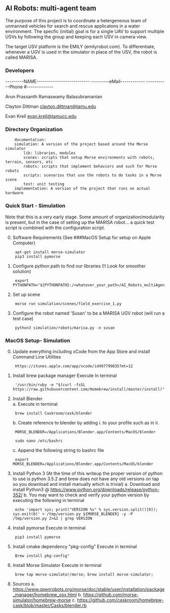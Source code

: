 ## AI Robots: multi-agent team

The purpose of this project is to coordinate a hetergeneous team of unmanned vehicles for
search and rescue applicatons in a water environment. The specfic (initial) goal is for a
single UAV to support multiple USVs by following the group and keeping each USV in camera view.

The target USV platform is the EMILY (emilyrobot.com). To differentiate, whenever a UGV is used
in the simulator in place of the USV, the robot is called MARISA.

### Developers
---------NAME--------------------------		---------eMail------------	-----------Phone #-------------

Arun Prassanth Ramaswamy Balasubramanian

Clayton Dittman					clayton.dittman@tamu.edu 	

Evan Krell					evan.krell@tamucc.edu

### Directory Organization
		documentation:
		simulation: A version of the project based around the Morse simulator
			lib: libraries, modules
			scenes: scripts that setup Morse environments with robots, terrain, sensors, etc
			robots: scripts that implement behaviors and such for Morse robots
			scripts: scenarios that use the robots to do tasks in a Morse scene
			test: unit testing
		implementation: A version of the project that runs on actual hardware


### Quick Start - Simulation
Note that this is a very early stage. Some amount of organization/modularity is present, but
in the case of setting up the MARISA robot... a quick test script is combined with the configuration script.

0. Software Requirements (See ###MacOS Setup for setup on Apple Computer)

		apt-get install morse-simulator
		pip3 install pymorse


1. Configure python path to find our libraries (!! Look for smoother solution)

		export PYTHONPATH="${PYTHONPATH}:/<whatever_your_path>/AI_Robots_multiAgent/simulation/lib"


2. Set up scene

		morse run simulation/scenes/field_exercise_1.py

3. Configure the robot named 'Susan' to be a MARISA UGV robot (will run a test case)

		python3 simulation/robots/marisa.py -n susan




### MacOS Setup- Simulation

0. Update everything including xCode from the App Store and install Command Line Utilities
		
		Https://itunes.apple.com/app/xcode/id497799835?mt=12

1. Install brew package manager
	Execute In terminal	
	
		'/usr/bin/ruby -e "$(curl -fsSL https://raw.githubusercontent.com/Homebrew/install/master/install)"'

3. Install Blender	
	a. Execute in terminal
		
		brew install Caskroom/cask/blender
		
	b. Create reference to blender by adding i. to your profile such as in ii.
		
		MORSE_BLENDER=/Applications/Blender.app/Contents/MacOS/blender
			
		sudo nano /etc/bashrc

	c. Append the following string to bashrc file 
	
		export MORSE_BLENDER=/Applications/Blender.app/Contents/MacOS/blender

4. Install Python 3  (At the time of this writeup the proper version of python to use is python 3.5.2 and brew does not have any old versions on tap so you download and install manually which is trivial)
	a. Download and install Python3 @ https://www.python.org/downloads/release/python-352/
	b. You may want to check and verify your python version by executing the following in terminal
		
		echo 'import sys; print("VERSION %s" % sys.version.split()[0]); sys.exit(0)' > /tmp/version.py ${MORSE_BLENDER} -y -P /tmp/version.py 2>&1 | grep VERSION

5. Install pymorse
	Execute in terminal
		
		pip3 install pymorse

6. Install cmake dependency "pkg-config"
	 Execute in terminal		
		
		Brew install pkg-config"
	
7. Install Morse Simulator
	 Execute in terminal
	
		brew tap morse-simulator/morse; brew install morse-simulator;

8) Sources
	a. https://www.openrobots.org/morse/doc/stable/user/installation/package_manager/homebrew_osx.html
	b. https://github.com/morse-simulator/homebrew-morse
	c. https://github.com/caskroom/homebrew-cask/blob/master/Casks/blender.rb
